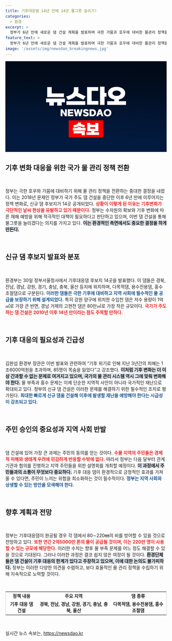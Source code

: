 ```yaml
---
title: 기후대응댐 14년 만에 14곳 물그릇 늘리기!
categories:
  - 환경
excerpt: >
  정부가 6년 만에 새로운 댐 건설 계획을 발표하며 극한 가뭄과 호우에 대비한 물관리 정책을 전환합니다. 14곳의 신규 댐 후보지가 공개되었지만, 주민 동의와 환경단체의 반발이 과제입니다. 기후위기에 대응하기 위한 필수 조치로서의 댐 건설의 필요성이 강조되고 있습니다.
feature_text: >
  정부가 6년 만에 새로운 댐 건설 계획을 발표하며 극한 가뭄과 호우에 대비한 물관리 정책을 전환합니다. 14곳의 신규 댐 후보지가 공개되었지만, 주민 동의와 환경단체의 반발이 과제입니다. 기후위기에 대응하기 위한 필수 조치로서의 댐 건설의 필요성이 강조되고 있습니다.
image: '/assets/img/newsdao_breakingnews.jpg'
---
```


<p><img src="/assets/img/newsdao_breakingnews.jpg" alt="pcversion 속보" /></p>

<h2 data-ke-size="size26">기후 변화 대응을 위한 국가 물 관리 정책 전환</h2>

<p data-ke-size="size16">&nbsp;</p>

<p>정부는 극한 호우와 가뭄에 대비하기 위해 물 관리 정책을 전환하는 중대한 결정을 내렸다. 이는 2018년 문재인 정부가 국가 주도 댐 건설을 중단한 이후 6년 만에 이루어지는 정책 변화로, 신규 댐 후보지가 14곳 공개되었다. <b><span style="color: #ee2323;">상황이 이렇게 된 이유는 기후변화가 극단적인 날씨 현상을 유발하고 있기 때문이다.</span></b> 정부는 수자원의 확보와 기후 변화에 따른 재해 예방을 위해 적극적인 대책이 필요하다고 판단하고 있으며, 이번 댐 건설을 통해 물그릇을 늘리겠다는 의지를 가지고 있다. <b><span style="background-color: #21538527;">이는 환경적인 측면에서도 중요한 결정을 하게 만든다.</span></b></p>

<p data-ke-size="size16">&nbsp;</p>

<h2 data-ke-size="size26">신규 댐 후보지 발표와 분포</h2>

<p data-ke-size="size16">&nbsp;</p>

<p>환경부는 30일 정부서울청사에서 기후대응댐 후보지 14곳을 발표했다. 이 댐들은 경북, 전남, 경남, 강원, 경기, 충남, 충북, 울산 등지에 위치하며, 다목적댐, 용수전용댐, 홍수조절댐으로 구분된다. <b><span style="color: #1a5490;">이러한 댐들은 극한 기후에 대비하고 지역 사회에 필수적인 물 공급을 보장하기 위해 설계되었다.</span></b> 특히 강원 양구에 위치한 수입천 댐은 저수 용량이 1억㎥로 가장 큰 반면, 경남 거제의 고현천 댐은 80만㎥로 가장 작은 규모이다. <b><span style="color: #ee2323;">국가가 주도하는 댐 건설은 2010년 이후 14년 만이라는 점도 주목할 만하다.</span></b><br></p>

<p data-ke-size="size16">&nbsp;</p>

<h2 data-ke-size="size26">기후 대응의 필요성과 긴급성</h2>

<p data-ke-size="size16">&nbsp;</p>

<p>김완섭 환경부 장관은 이번 발표와 관련하여 “기후 위기로 인해 지난 3년간의 피해는 1조6000억원을 초과하며, 85명이 목숨을 잃었다”고 강조했다. <b><span style="background-color: #21538527;">이처럼 기후 변화는 더 이상 간과할 수 없는 문제로 여겨지고 있으며, 국가의 물 관리 시스템 역시 그에 맞춰 변화해야 한다.</span></b> 물 부족과 홍수 문제는 이제 단순한 지역적 사안이 아니라 국가적인 재난으로 확대되고 있다. 정부의 신규 댐 건설은 이러한 문제를 해결하기 위한 필수적인 조치로 평가된다. <b><span style="color: #1a5490;">최대한 빠르게 신규 댐을 건설해 이후에 발생할 재난을 예방해야 한다는 시급성이 강조되고 있다.</span></b></p>

<p data-ke-size="size16">&nbsp;</p>

<h2 data-ke-size="size26">주민 승인의 중요성과 지역 사회 반발</h2>

<p data-ke-size="size16">&nbsp;</p>

<p>댐 건설에 있어 가장 큰 과제는 주민의 동의를 얻는 것이다. <b><span style="color: #ee2323;">수몰 지역의 주민들은 경제적 피해와 생태계 우려에 민감하게 반응할 수밖에 없다.</span></b> 따라서 정부는 다음 달부터 관계 기관과 협의를 진행하고 지역 주민들을 위한 설명회를 개최할 예정이다. <b><span style="background-color: #21538527;">이 과정에서 주민들과의 소통이 무엇보다 중요하다.</span></b> 기후 대응 댐이 환경적으로 긍정적인 효과를 가져올 수 있다면, 주민이 느끼는 위험을 최소화하는 것이 필수적이다. <b><span style="color: #1a5490;">정부는 지역 사회와 상생할 수 있는 방안을 모색해야 한다.</span></b></p>

<p data-ke-size="size16">&nbsp;</p>

<h2 data-ke-size="size26">향후 계획과 전망</h2>

<p data-ke-size="size16">&nbsp;</p>

<p>정부는 기후대응댐이 완공될 경우 각 댐에서 80∼220㎜의 비를 방어할 수 있을 것으로 전망하고 있다. <b><span style="color: #ee2323;">또한 연간 2억5000만 톤의 물이 공급될 것이며, 이는 220만 명이 사용할 수 있는 규모에 해당한다.</span></b> 이러한 수치는 향후 물 부족 문제를 어느 정도 해결할 수 있을 것으로 기대된다. 그러나 이러한 과정은 결코 쉽지 않은 여정이 될 것이다. <b><span style="background-color: #21538527;">환경단체들은 댐 건설이 기후 대응의 한계가 있다고 주장하고 있으며, 이에 대한 논의도 불가피하다.</span></b> 정부는 이러한 다양한 의견을 수렴하고, 보다 효율적인 물 관리 정책을 수립하기 위해 지속적으로 노력할 것이다.</p>

<p data-ke-size="size16">&nbsp;</p>

<table style="width: 100%; border-collapse: collapse; border: 1px solid #d0d0d0;">
    <tr>
        <td style="text-align: center; height: 17px;"><b>정책 내용</b></td>
        <td style="text-align: center; height: 17px;"><b>주요 지역</b></td>
        <td style="text-align: center; height: 17px;"><b>댐 종류</b></td>
    </tr>
    <tr>
        <td style="text-align: center; height: 17px;"><b>기후 대응 댐 건설</b></td>
        <td style="text-align: center; height: 17px;"><b>경북, 전남, 경남, 강원, 경기, 충남, 충북, 울산</b></td>
        <td style="text-align: center; height: 17px;"><b>다목적댐, 용수전용댐, 홍수조절댐</b></td>
    </tr>
</table>

<p data-ke-size="size16">&nbsp;</p>
실시간 뉴스 속보는, <a href="https://newsdao.kr" rel="dofollow">https://newsdao.kr</a>



